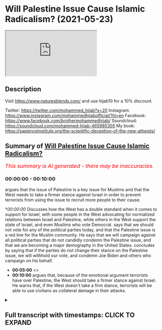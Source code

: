 # Will Palestine Issue Cause Islamic Radicalism? (2021-05-23)

<iframe loading='lazy' src='https://www.youtube.com/embed/_9tp4pNMcqk'></iframe>

## Description

Visit https://www.naturesblends.com/ and use hijab10 for a 10% discount. 

Twitter: https://twitter.com/mohammed_hijab?s=20
Instagram: https://www.instagram.com/mohammedhijabofficial/?hl=en
Facebook: https://www.facebook.com/brothermohammedhijab/
Soundcloud: https://soundcloud.com/mohammed-hijab-465985305
My book: https://sapienceinstitute.org/the-scientific-deception-of-the-new-atheists/

## Summary of [Will Palestine Issue Cause Islamic Radicalism?](https://www.youtube.com/watch?v=_9tp4pNMcqk)


*<span style="color:red; font-size:125%">This summary is AI generated - there may be inaccuracies</span>. [](/)*

### <a onclick="modifyYTiframeseektime('0')">00:00:00</a> - <a onclick="modifyYTiframeseektime('600')">00:10:00</a>

argues that the issue of Palestine is a key issue for Muslims and that the West needs to take a firmer stance against Israel in order to prevent terrorists from using the issue to recruit more people to their cause.

**<a onclick="modifyYTiframeseektime('0')">00:00:00</a>* Discusses how the West has a double standard when it comes to support for Israel, with some people in the West advocating for normalized relations between Israel and Palestine, while others in the West support the state of Israel, and even Muslims who vote Democrat. says that we should not vote for any of the political parties today, and that the Palestine issue is a red line for the Muslim community. He says that we will campaign against all political parties that do not candidly condemn the Palestine issue, and that we are becoming a major demography in the United States. concludes by saying that if the parties do not change their stance on the Palestine issue, we will withhold our vote, and condemn Joe Biden and others who campaign on his behalf.
* **<a onclick="modifyYTiframeseektime('300')">00:05:00</a>** <>
* **<a onclick="modifyYTiframeseektime('600')">00:10:00</a>** argues that, because of the emotional argument terrorists have over Palestine, the West should take a firmer stance against Israel. He warns that, if the West doesn't take a firm stance, terrorists will be able to use civilians as collateral damage in their attacks.

<details><summary><h2>Full transcript with timestamps: CLICK TO EXPAND</h2></summary>

<a onclick="modifyYTiframeseektime('0')">0:00:00</a> look guys i just to end this it's very  
<a onclick="modifyYTiframeseektime('1')">0:00:01</a> important as you saw there there's not  
<a onclick="modifyYTiframeseektime('3')">0:00:03</a> really  
<a onclick="modifyYTiframeseektime('3')">0:00:03</a> there's not really a case anyone can  
<a onclick="modifyYTiframeseektime('4')">0:00:04</a> make unless they want to talk about  
<a onclick="modifyYTiframeseektime('5')">0:00:05</a> archaeological  
<a onclick="modifyYTiframeseektime('7')">0:00:07</a> findings but the point of the matter is  
<a onclick="modifyYTiframeseektime('9')">0:00:09</a> this it is hypocrisy at the highest  
<a onclick="modifyYTiframeseektime('12')">0:00:12</a> level it is a double standard at the  
<a onclick="modifyYTiframeseektime('15')">0:00:15</a> highest level  
<a onclick="modifyYTiframeseektime('16')">0:00:16</a> when you have groups of people in the  
<a onclick="modifyYTiframeseektime('19')">0:00:19</a> west  
<a onclick="modifyYTiframeseektime('20')">0:00:20</a> new york conservatives alt-right  
<a onclick="modifyYTiframeseektime('21')">0:00:21</a> whatever you want to call them who  
<a onclick="modifyYTiframeseektime('23')">0:00:23</a> actually support  
<a onclick="modifyYTiframeseektime('24')">0:00:24</a> the state of israel and their call for  
<a onclick="modifyYTiframeseektime('26')">0:00:26</a> process of normalization  
<a onclick="modifyYTiframeseektime('28')">0:00:28</a> with israel you have even muslims voting  
<a onclick="modifyYTiframeseektime('30')">0:00:30</a> democrat because joe biden is apparently  
<a onclick="modifyYTiframeseektime('32')">0:00:32</a> better than  
<a onclick="modifyYTiframeseektime('33')">0:00:33</a> his alternative well actually he's not  
<a onclick="modifyYTiframeseektime('35')">0:00:35</a> in fact those muslims who voted for him  
<a onclick="modifyYTiframeseektime('37')">0:00:37</a> should be ashamed of themselves  
<a onclick="modifyYTiframeseektime('38')">0:00:38</a> knowing that he would be someone who  
<a onclick="modifyYTiframeseektime('40')">0:00:40</a> supports this course  
<a onclick="modifyYTiframeseektime('42')">0:00:42</a> i say very clearly that we should not  
<a onclick="modifyYTiframeseektime('44')">0:00:44</a> vote for  
<a onclick="modifyYTiframeseektime('45')">0:00:45</a> any of the political parties today labor  
<a onclick="modifyYTiframeseektime('48')">0:00:48</a> democrats the muslims should withhold  
<a onclick="modifyYTiframeseektime('50')">0:00:50</a> their vote  
<a onclick="modifyYTiframeseektime('51')">0:00:51</a> because you know why i'm not saying  
<a onclick="modifyYTiframeseektime('53')">0:00:53</a> because voting is cover or voting is  
<a onclick="modifyYTiframeseektime('55')">0:00:55</a> [ __ ] or that  
<a onclick="modifyYTiframeseektime('56')">0:00:56</a> we don't believe in this but what we are  
<a onclick="modifyYTiframeseektime('57')">0:00:57</a> saying is this  
<a onclick="modifyYTiframeseektime('59')">0:00:59</a> if we the the labor party in this  
<a onclick="modifyYTiframeseektime('61')">0:01:01</a> country  
<a onclick="modifyYTiframeseektime('62')">0:01:02</a> knows that muslims will vote for them  
<a onclick="modifyYTiframeseektime('65')">0:01:05</a> they they  
<a onclick="modifyYTiframeseektime('66')">0:01:06</a> don't have to work for it they don't  
<a onclick="modifyYTiframeseektime('68')">0:01:08</a> even have to work for it  
<a onclick="modifyYTiframeseektime('69')">0:01:09</a> the democrats are pretty confident that  
<a onclick="modifyYTiframeseektime('71')">0:01:11</a> muslims are going to vote for it  
<a onclick="modifyYTiframeseektime('72')">0:01:12</a> they don't even have to work for it but  
<a onclick="modifyYTiframeseektime('74')">0:01:14</a> we see the fact  
<a onclick="modifyYTiframeseektime('75')">0:01:15</a> that the democrats the democrats joe  
<a onclick="modifyYTiframeseektime('78')">0:01:18</a> biden  
<a onclick="modifyYTiframeseektime('78')">0:01:18</a> is saying that had a state of israel not  
<a onclick="modifyYTiframeseektime('81')">0:01:21</a> been there we'd have to invent one  
<a onclick="modifyYTiframeseektime('84')">0:01:24</a> this was his name stammer yeah first  
<a onclick="modifyYTiframeseektime('87')">0:01:27</a> name  
<a onclick="modifyYTiframeseektime('87')">0:01:27</a> what's his first name  
<a onclick="modifyYTiframeseektime('90')">0:01:30</a> yeah yeah this this fool he actually is  
<a onclick="modifyYTiframeseektime('93')">0:01:33</a> a zionist by his own confession  
<a onclick="modifyYTiframeseektime('95')">0:01:35</a> and he actually canceled one of the  
<a onclick="modifyYTiframeseektime('97')">0:01:37</a> meetings he had with muslim organization  
<a onclick="modifyYTiframeseektime('99')">0:01:39</a> because they're pro-palestine this guy  
<a onclick="modifyYTiframeseektime('101')">0:01:41</a> is no different  
<a onclick="modifyYTiframeseektime('103')">0:01:43</a> from what you have in the conservative  
<a onclick="modifyYTiframeseektime('104')">0:01:44</a> party therefore i say this clearly today  
<a onclick="modifyYTiframeseektime('107')">0:01:47</a> in addition to the social media policies  
<a onclick="modifyYTiframeseektime('109')">0:01:49</a> that we have in our directives  
<a onclick="modifyYTiframeseektime('111')">0:01:51</a> we should condemn those  
<a onclick="modifyYTiframeseektime('115')">0:01:55</a> parties the labour party and the  
<a onclick="modifyYTiframeseektime('116')">0:01:56</a> democrat party and we should withhold  
<a onclick="modifyYTiframeseektime('118')">0:01:58</a> our vote  
<a onclick="modifyYTiframeseektime('119')">0:01:59</a> we should never give them our vote  
<a onclick="modifyYTiframeseektime('120')">0:02:00</a> because they are supporting this  
<a onclick="modifyYTiframeseektime('122')">0:02:02</a> the wrong side on this on the struggle  
<a onclick="modifyYTiframeseektime('125')">0:02:05</a> we can't be selfish enough  
<a onclick="modifyYTiframeseektime('126')">0:02:06</a> to care about welfare benefits or jsa or  
<a onclick="modifyYTiframeseektime('129')">0:02:09</a> whatever you guys  
<a onclick="modifyYTiframeseektime('130')">0:02:10</a> we or our communities like in this  
<a onclick="modifyYTiframeseektime('132')">0:02:12</a> country welfare state  
<a onclick="modifyYTiframeseektime('134')">0:02:14</a> at the expense of our brothers and  
<a onclick="modifyYTiframeseektime('135')">0:02:15</a> sisters in palestine being bombed  
<a onclick="modifyYTiframeseektime('137')">0:02:17</a> with the blessing of the likes of joe  
<a onclick="modifyYTiframeseektime('140')">0:02:20</a> biden  
<a onclick="modifyYTiframeseektime('141')">0:02:21</a> and stammer we cannot vote for these  
<a onclick="modifyYTiframeseektime('144')">0:02:24</a> parties  
<a onclick="modifyYTiframeseektime('144')">0:02:24</a> we cannot we must make make them work  
<a onclick="modifyYTiframeseektime('147')">0:02:27</a> for if they want us to have to be very  
<a onclick="modifyYTiframeseektime('148')">0:02:28</a> clear on this issue it's a red line for  
<a onclick="modifyYTiframeseektime('149')">0:02:29</a> the muslim community  
<a onclick="modifyYTiframeseektime('151')">0:02:31</a> the palestine issue is a red line for  
<a onclick="modifyYTiframeseektime('153')">0:02:33</a> the muslim community  
<a onclick="modifyYTiframeseektime('154')">0:02:34</a> and i say this once and i'll say again  
<a onclick="modifyYTiframeseektime('156')">0:02:36</a> we will campaign against all political  
<a onclick="modifyYTiframeseektime('159')">0:02:39</a> parties  
<a onclick="modifyYTiframeseektime('159')">0:02:39</a> which do not candidly condemn the  
<a onclick="modifyYTiframeseektime('162')">0:02:42</a> palestine issue  
<a onclick="modifyYTiframeseektime('163')">0:02:43</a> and we are becoming a major demography  
<a onclick="modifyYTiframeseektime('166')">0:02:46</a> here we'll find in the 2021 census  
<a onclick="modifyYTiframeseektime('169')">0:02:49</a> now we're approaching the 10 mark so you  
<a onclick="modifyYTiframeseektime('171')">0:02:51</a> you mess around with 10 percent of the  
<a onclick="modifyYTiframeseektime('173')">0:02:53</a> vote  
<a onclick="modifyYTiframeseektime('173')">0:02:53</a> that in the current state will make or  
<a onclick="modifyYTiframeseektime('176')">0:02:56</a> break an election and they know it  
<a onclick="modifyYTiframeseektime('177')">0:02:57</a> based on first-past-the-post system so  
<a onclick="modifyYTiframeseektime('180')">0:03:00</a> we are actually  
<a onclick="modifyYTiframeseektime('181')">0:03:01</a> an important player in the voting and  
<a onclick="modifyYTiframeseektime('183')">0:03:03</a> what we will say is we will withhold our  
<a onclick="modifyYTiframeseektime('185')">0:03:05</a> vote  
<a onclick="modifyYTiframeseektime('186')">0:03:06</a> we will withhold it if you as a  
<a onclick="modifyYTiframeseektime('189')">0:03:09</a> political leader  
<a onclick="modifyYTiframeseektime('191')">0:03:11</a> are treating the muslim community and  
<a onclick="modifyYTiframeseektime('192')">0:03:12</a> the palestinian community in the way  
<a onclick="modifyYTiframeseektime('194')">0:03:14</a> that you're doing  
<a onclick="modifyYTiframeseektime('195')">0:03:15</a> and we will withhold our vote and we  
<a onclick="modifyYTiframeseektime('196')">0:03:16</a> will condemn joe biden  
<a onclick="modifyYTiframeseektime('198')">0:03:18</a> and condemn all of those who campaign on  
<a onclick="modifyYTiframeseektime('200')">0:03:20</a> his behalf from the muslim community as  
<a onclick="modifyYTiframeseektime('201')">0:03:21</a> well  
<a onclick="modifyYTiframeseektime('202')">0:03:22</a> and they should they should look again  
<a onclick="modifyYTiframeseektime('204')">0:03:24</a> at their strategies in america  
<a onclick="modifyYTiframeseektime('206')">0:03:26</a> they die as there because it's a wrong  
<a onclick="modifyYTiframeseektime('207')">0:03:27</a> strategy this idea of muslim  
<a onclick="modifyYTiframeseektime('210')">0:03:30</a> you've completely  
<a onclick="modifyYTiframeseektime('227')">0:03:47</a> that's why abraham said we are  
<a onclick="modifyYTiframeseektime('228')">0:03:48</a> disassociated with you  
<a onclick="modifyYTiframeseektime('230')">0:03:50</a> it's in the quran chapter 60 verse 7.  
<a onclick="modifyYTiframeseektime('233')">0:03:53</a> and with what you believe in  
<a onclick="modifyYTiframeseektime('236')">0:03:56</a> become we disbelieve in you  
<a onclick="modifyYTiframeseektime('241')">0:04:01</a> and between us is just enmity and hate  
<a onclick="modifyYTiframeseektime('244')">0:04:04</a> we say this to the zionist state  
<a onclick="modifyYTiframeseektime('246')">0:04:06</a> there's nothing but enmity and hate  
<a onclick="modifyYTiframeseektime('248')">0:04:08</a> between us we hate you  
<a onclick="modifyYTiframeseektime('250')">0:04:10</a> and we love to hate you and in fact we  
<a onclick="modifyYTiframeseektime('254')">0:04:14</a> just like you know actually i'll say  
<a onclick="modifyYTiframeseektime('256')">0:04:16</a> something i read his book  
<a onclick="modifyYTiframeseektime('257')">0:04:17</a> begin mahayan begin wherever his name is  
<a onclick="modifyYTiframeseektime('261')">0:04:21</a> it's called the revolt and he says in  
<a onclick="modifyYTiframeseektime('262')">0:04:22</a> the beginning how much he hates the  
<a onclick="modifyYTiframeseektime('264')">0:04:24</a> palestinians and how hate is a good  
<a onclick="modifyYTiframeseektime('265')">0:04:25</a> thing  
<a onclick="modifyYTiframeseektime('266')">0:04:26</a> well you know what we hate you too and  
<a onclick="modifyYTiframeseektime('268')">0:04:28</a> it's a mutual hate there's reciprocity  
<a onclick="modifyYTiframeseektime('270')">0:04:30</a> we hate you too to the zionists that are  
<a onclick="modifyYTiframeseektime('273')">0:04:33</a> bombing the children  
<a onclick="modifyYTiframeseektime('274')">0:04:34</a> and killing them and making people  
<a onclick="modifyYTiframeseektime('276')">0:04:36</a> suffer and not even by the way they're  
<a onclick="modifyYTiframeseektime('277')">0:04:37</a> not even  
<a onclick="modifyYTiframeseektime('278')">0:04:38</a> offering compensation have you thought  
<a onclick="modifyYTiframeseektime('281')">0:04:41</a> about that if they think about that  
<a onclick="modifyYTiframeseektime('282')">0:04:42</a> they've killed so many people 266  
<a onclick="modifyYTiframeseektime('286')">0:04:46</a> of them 30 children 20 women  
<a onclick="modifyYTiframeseektime('289')">0:04:49</a> 75 women children and civilians you've  
<a onclick="modifyYTiframeseektime('293')">0:04:53</a> killed  
<a onclick="modifyYTiframeseektime('293')">0:04:53</a> hundreds of people and you don't even  
<a onclick="modifyYTiframeseektime('295')">0:04:55</a> want to compensate them  
<a onclick="modifyYTiframeseektime('299')">0:04:59</a> you've destroyed buildings and you don't  
<a onclick="modifyYTiframeseektime('301')">0:05:01</a> even want to rejuvenate them  
<a onclick="modifyYTiframeseektime('303')">0:05:03</a> you only rebuild their infrastructure  
<a onclick="modifyYTiframeseektime('305')">0:05:05</a> that shows that you are targeting them  
<a onclick="modifyYTiframeseektime('306')">0:05:06</a> all along  
<a onclick="modifyYTiframeseektime('308')">0:05:08</a> what do i do what what what do i assume  
<a onclick="modifyYTiframeseektime('311')">0:05:11</a> of a people  
<a onclick="modifyYTiframeseektime('312')">0:05:12</a> who know if you press a button 75  
<a onclick="modifyYTiframeseektime('315')">0:05:15</a> civilians will die including 30 children  
<a onclick="modifyYTiframeseektime('317')">0:05:17</a> would you press that button  
<a onclick="modifyYTiframeseektime('319')">0:05:19</a> if one lie think about that question for  
<a onclick="modifyYTiframeseektime('322')">0:05:22</a> a second  
<a onclick="modifyYTiframeseektime('323')">0:05:23</a> those israeli muslims criminals  
<a onclick="modifyYTiframeseektime('327')">0:05:27</a> armies when they were pressing the  
<a onclick="modifyYTiframeseektime('329')">0:05:29</a> button to detonate  
<a onclick="modifyYTiframeseektime('331')">0:05:31</a> and kill the children imagine knowing  
<a onclick="modifyYTiframeseektime('333')">0:05:33</a> that when i press this button  
<a onclick="modifyYTiframeseektime('335')">0:05:35</a> i have a 30 chance of killing a child  
<a onclick="modifyYTiframeseektime('339')">0:05:39</a> and they do it like and they do it  
<a onclick="modifyYTiframeseektime('341')">0:05:41</a> knowing that and in fact they've killed  
<a onclick="modifyYTiframeseektime('343')">0:05:43</a> 2 000 such  
<a onclick="modifyYTiframeseektime('344')">0:05:44</a> children in the last 10 years you know  
<a onclick="modifyYTiframeseektime('347')">0:05:47</a> you're going to kill children  
<a onclick="modifyYTiframeseektime('348')">0:05:48</a> it's not fighting that's not fighting  
<a onclick="modifyYTiframeseektime('351')">0:05:51</a> you're punishing  
<a onclick="modifyYTiframeseektime('352')">0:05:52</a> you're punishing a military militant  
<a onclick="modifyYTiframeseektime('354')">0:05:54</a> group  
<a onclick="modifyYTiframeseektime('355')">0:05:55</a> with killing children because you know  
<a onclick="modifyYTiframeseektime('358')">0:05:58</a> why and this  
<a onclick="modifyYTiframeseektime('359')">0:05:59</a> i don't care what anyone says they think  
<a onclick="modifyYTiframeseektime('361')">0:06:01</a> because these are palestinian children  
<a onclick="modifyYTiframeseektime('363')">0:06:03</a> they are as good as cockroaches they are  
<a onclick="modifyYTiframeseektime('365')">0:06:05</a> as good as animals  
<a onclick="modifyYTiframeseektime('366')">0:06:06</a> i will lie i don't even believe that  
<a onclick="modifyYTiframeseektime('368')">0:06:08</a> while i believe if they saw a dog being  
<a onclick="modifyYTiframeseektime('370')">0:06:10</a> killed they'd feel more sorry for that  
<a onclick="modifyYTiframeseektime('371')">0:06:11</a> dog than they  
<a onclick="modifyYTiframeseektime('372')">0:06:12</a> feel sorry for the children of palestine  
<a onclick="modifyYTiframeseektime('375')">0:06:15</a> if they saw a cat being killed  
<a onclick="modifyYTiframeseektime('377')">0:06:17</a> they would feel sorry for that cat being  
<a onclick="modifyYTiframeseektime('379')">0:06:19</a> killed no and they would not feel sorry  
<a onclick="modifyYTiframeseektime('381')">0:06:21</a> they'll feel happy and joy as they  
<a onclick="modifyYTiframeseektime('383')">0:06:23</a> parade and enjoy seeing the children and  
<a onclick="modifyYTiframeseektime('385')">0:06:25</a> we're not going to forget it just  
<a onclick="modifyYTiframeseektime('386')">0:06:26</a> because there's a seafire  
<a onclick="modifyYTiframeseektime('387')">0:06:27</a> what do you mean ceasefire you've killed  
<a onclick="modifyYTiframeseektime('389')">0:06:29</a> 266 people  
<a onclick="modifyYTiframeseektime('391')">0:06:31</a> we're going to continue shouting at the  
<a onclick="modifyYTiframeseektime('393')">0:06:33</a> top of our lungs  
<a onclick="modifyYTiframeseektime('394')">0:06:34</a> and we are going to continue putting  
<a onclick="modifyYTiframeseektime('396')">0:06:36</a> pressure on you we are a lot of people  
<a onclick="modifyYTiframeseektime('398')">0:06:38</a> here  
<a onclick="modifyYTiframeseektime('399')">0:06:39</a> with 50 million muslims in europe who do  
<a onclick="modifyYTiframeseektime('401')">0:06:41</a> you think you are  
<a onclick="modifyYTiframeseektime('402')">0:06:42</a> while who do you think you are don't  
<a onclick="modifyYTiframeseektime('405')">0:06:45</a> ever think that we're going to remain  
<a onclick="modifyYTiframeseektime('407')">0:06:47</a> quiet we're too big a number  
<a onclick="modifyYTiframeseektime('409')">0:06:49</a> pew says we're going to be one of every  
<a onclick="modifyYTiframeseektime('411')">0:06:51</a> three people in in 50 years  
<a onclick="modifyYTiframeseektime('413')">0:06:53</a> you're gonna you can't get rid of us  
<a onclick="modifyYTiframeseektime('415')">0:06:55</a> there's no genocide that can deal with  
<a onclick="modifyYTiframeseektime('417')">0:06:57</a> us  
<a onclick="modifyYTiframeseektime('418')">0:06:58</a> no nuclear weapon can get rid of us  
<a onclick="modifyYTiframeseektime('420')">0:07:00</a> we're in every city in the world  
<a onclick="modifyYTiframeseektime('425')">0:07:05</a> and not only are we in every city in the  
<a onclick="modifyYTiframeseektime('426')">0:07:06</a> world now in the age of  
<a onclick="modifyYTiframeseektime('428')">0:07:08</a> technology in the internet and social  
<a onclick="modifyYTiframeseektime('430')">0:07:10</a> media we are going to be influencing  
<a onclick="modifyYTiframeseektime('432')">0:07:12</a> every city in the world  
<a onclick="modifyYTiframeseektime('433')">0:07:13</a> and we are going to be dealing with the  
<a onclick="modifyYTiframeseektime('435')">0:07:15</a> oppression that you want to exact upon  
<a onclick="modifyYTiframeseektime('438')">0:07:18</a> us  
<a onclick="modifyYTiframeseektime('439')">0:07:19</a> because i tell you one thing one lie and  
<a onclick="modifyYTiframeseektime('442')">0:07:22</a> let everybody hear this  
<a onclick="modifyYTiframeseektime('445')">0:07:25</a> they tell us the muslim leaders  
<a onclick="modifyYTiframeseektime('448')">0:07:28</a> so-called muslim influentials  
<a onclick="modifyYTiframeseektime('449')">0:07:29</a> the scholars the clerics they say look  
<a onclick="modifyYTiframeseektime('452')">0:07:32</a> you need to find out why there's a  
<a onclick="modifyYTiframeseektime('454')">0:07:34</a> radicalization problem  
<a onclick="modifyYTiframeseektime('456')">0:07:36</a> why there are people blowing themselves  
<a onclick="modifyYTiframeseektime('458')">0:07:38</a> up why there are seven seven why there's  
<a onclick="modifyYTiframeseektime('459')">0:07:39</a> 9 11  
<a onclick="modifyYTiframeseektime('460')">0:07:40</a> why there is the manchester bombing why  
<a onclick="modifyYTiframeseektime('463')">0:07:43</a> why why  
<a onclick="modifyYTiframeseektime('465')">0:07:45</a> osama bin laden when he wrote his fatwa  
<a onclick="modifyYTiframeseektime('470')">0:07:50</a> and i thought the early 2000s the first  
<a onclick="modifyYTiframeseektime('473')">0:07:53</a> thing he used  
<a onclick="modifyYTiframeseektime('475')">0:07:55</a> as ammunition for his jewish prudential  
<a onclick="modifyYTiframeseektime('477')">0:07:57</a> position  
<a onclick="modifyYTiframeseektime('478')">0:07:58</a> was the israel-palestine conflict  
<a onclick="modifyYTiframeseektime('481')">0:08:01</a> the first thing he used he mentioned it  
<a onclick="modifyYTiframeseektime('484')">0:08:04</a> in two fat was he wrote  
<a onclick="modifyYTiframeseektime('486')">0:08:06</a> he used the israel-palestine conflict  
<a onclick="modifyYTiframeseektime('490')">0:08:10</a> and he said the fact that america is  
<a onclick="modifyYTiframeseektime('492')">0:08:12</a> supporting israel  
<a onclick="modifyYTiframeseektime('494')">0:08:14</a> means that they are complicit in their  
<a onclick="modifyYTiframeseektime('495')">0:08:15</a> crimes and they are killing our  
<a onclick="modifyYTiframeseektime('496')">0:08:16</a> civilians  
<a onclick="modifyYTiframeseektime('497')">0:08:17</a> and therefore we should go and kill  
<a onclick="modifyYTiframeseektime('498')">0:08:18</a> their civilians that's the argument  
<a onclick="modifyYTiframeseektime('501')">0:08:21</a> do you want to know what the al-qaeda  
<a onclick="modifyYTiframeseektime('503')">0:08:23</a> argument is it's that  
<a onclick="modifyYTiframeseektime('504')">0:08:24</a> that is the argument they're killing our  
<a onclick="modifyYTiframeseektime('506')">0:08:26</a> civilians therefore let's kill theirs  
<a onclick="modifyYTiframeseektime('509')">0:08:29</a> tell me the difference between that  
<a onclick="modifyYTiframeseektime('510')">0:08:30</a> argument and the lieutenant argument  
<a onclick="modifyYTiframeseektime('512')">0:08:32</a> tell me the material difference between  
<a onclick="modifyYTiframeseektime('515')">0:08:35</a> that argument and the isi the isis or  
<a onclick="modifyYTiframeseektime('517')">0:08:37</a> the israeli argument  
<a onclick="modifyYTiframeseektime('518')">0:08:38</a> is israel is saying they're throwing  
<a onclick="modifyYTiframeseektime('520')">0:08:40</a> rockets at us they're determining bombs  
<a onclick="modifyYTiframeseektime('522')">0:08:42</a> therefore we need to bomb their most  
<a onclick="modifyYTiframeseektime('524')">0:08:44</a> densely populated areas  
<a onclick="modifyYTiframeseektime('526')">0:08:46</a> we need to kill their civilians  
<a onclick="modifyYTiframeseektime('528')">0:08:48</a> collateral damage  
<a onclick="modifyYTiframeseektime('530')">0:08:50</a> that's what they're trying to do as well  
<a onclick="modifyYTiframeseektime('532')">0:08:52</a> so osama bin laden  
<a onclick="modifyYTiframeseektime('534')">0:08:54</a> uses ammunition and when you have weak  
<a onclick="modifyYTiframeseektime('536')">0:08:56</a> words  
<a onclick="modifyYTiframeseektime('537')">0:08:57</a> fumbling pathetic weak  
<a onclick="modifyYTiframeseektime('541')">0:09:01</a> words from world leaders  
<a onclick="modifyYTiframeseektime('545')">0:09:05</a> like joe biden saying that israel has  
<a onclick="modifyYTiframeseektime('548')">0:09:08</a> the right to defend itself  
<a onclick="modifyYTiframeseektime('550')">0:09:10</a> you are putting your own populations  
<a onclick="modifyYTiframeseektime('552')">0:09:12</a> that danger you foolish people by saying  
<a onclick="modifyYTiframeseektime('553')">0:09:13</a> that  
<a onclick="modifyYTiframeseektime('555')">0:09:15</a> some fool now some muslim hypozealous  
<a onclick="modifyYTiframeseektime('559')">0:09:19</a> fool will take your words  
<a onclick="modifyYTiframeseektime('563')">0:09:23</a> and then contra distinct it juxtapose it  
<a onclick="modifyYTiframeseektime('566')">0:09:26</a> contrast it change it analyze it in  
<a onclick="modifyYTiframeseektime('569')">0:09:29</a> in in cooperation with they will  
<a onclick="modifyYTiframeseektime('573')">0:09:33</a> compare it with the words of joe biden  
<a onclick="modifyYTiframeseektime('575')">0:09:35</a> and what that narrative does  
<a onclick="modifyYTiframeseektime('578')">0:09:38</a> that political narrative it gives  
<a onclick="modifyYTiframeseektime('580')">0:09:40</a> complete currency to the terroristic  
<a onclick="modifyYTiframeseektime('582')">0:09:42</a> position  
<a onclick="modifyYTiframeseektime('583')">0:09:43</a> the radical muslim position then don't  
<a onclick="modifyYTiframeseektime('586')">0:09:46</a> come to us and say why are you  
<a onclick="modifyYTiframeseektime('588')">0:09:48</a> not de-radicalizing these people we're  
<a onclick="modifyYTiframeseektime('590')">0:09:50</a> trying to de-radicalize them and tell  
<a onclick="modifyYTiframeseektime('591')">0:09:51</a> them  
<a onclick="modifyYTiframeseektime('592')">0:09:52</a> actually we don't believe in killing  
<a onclick="modifyYTiframeseektime('594')">0:09:54</a> women and children in any circumstance  
<a onclick="modifyYTiframeseektime('597')">0:09:57</a> because the prophet said this and the  
<a onclick="modifyYTiframeseektime('598')">0:09:58</a> prophet said that and the quran says  
<a onclick="modifyYTiframeseektime('600')">0:10:00</a> this and the quran says  
<a onclick="modifyYTiframeseektime('601')">0:10:01</a> but when emotions get into the to the  
<a onclick="modifyYTiframeseektime('604')">0:10:04</a> picture  
<a onclick="modifyYTiframeseektime('606')">0:10:06</a> our argument which is a rational and  
<a onclick="modifyYTiframeseektime('608')">0:10:08</a> textual  
<a onclick="modifyYTiframeseektime('609')">0:10:09</a> and jewish prudential argument will not  
<a onclick="modifyYTiframeseektime('611')">0:10:11</a> be as strong as the emotional argument  
<a onclick="modifyYTiframeseektime('614')">0:10:14</a> of the terrorists and you're making  
<a onclick="modifyYTiframeseektime('616')">0:10:16</a> their argument stronger by siding with  
<a onclick="modifyYTiframeseektime('618')">0:10:18</a> israel so don't be shocked  
<a onclick="modifyYTiframeseektime('621')">0:10:21</a> to find some dumb guy some  
<a onclick="modifyYTiframeseektime('624')">0:10:24</a> monstrous muslim but blows himself up in  
<a onclick="modifyYTiframeseektime('626')">0:10:26</a> the next couple weeks  
<a onclick="modifyYTiframeseektime('628')">0:10:28</a> don't don't i'm not going to be shocked  
<a onclick="modifyYTiframeseektime('631')">0:10:31</a> if i see that i'm gonna expect it i'm  
<a onclick="modifyYTiframeseektime('632')">0:10:32</a> not going on trains  
<a onclick="modifyYTiframeseektime('634')">0:10:34</a> you're putting your own populations in  
<a onclick="modifyYTiframeseektime('635')">0:10:35</a> danger you're putting us in danger  
<a onclick="modifyYTiframeseektime('637')">0:10:37</a> by not taking a firm stance because  
<a onclick="modifyYTiframeseektime('640')">0:10:40</a> they've said okay well we're gonna trade  
<a onclick="modifyYTiframeseektime('641')">0:10:41</a> on  
<a onclick="modifyYTiframeseektime('641')">0:10:41</a> on civilians we're gonna kill your  
<a onclick="modifyYTiframeseektime('642')">0:10:42</a> civilians as well it's an alliance they  
<a onclick="modifyYTiframeseektime('645')">0:10:45</a> say  
<a onclick="modifyYTiframeseektime('647')">0:10:47</a> the leaders of this country and the  
<a onclick="modifyYTiframeseektime('648')">0:10:48</a> leaders of the west have a duty to their  
<a onclick="modifyYTiframeseektime('650')">0:10:50</a> own populations  
<a onclick="modifyYTiframeseektime('653')">0:10:53</a> and to us to make their position clear  
<a onclick="modifyYTiframeseektime('657')">0:10:57</a> don't have double standards when it  
<a onclick="modifyYTiframeseektime('659')">0:10:59</a> comes to terrorism do not  
<a onclick="modifyYTiframeseektime('662')">0:11:02</a> because that will make the world a more  
<a onclick="modifyYTiframeseektime('664')">0:11:04</a> dangerous place  
<a onclick="modifyYTiframeseektime('665')">0:11:05</a> and we're looking for world peace we're  
<a onclick="modifyYTiframeseektime('668')">0:11:08</a> looking for a situation where we've got  
<a onclick="modifyYTiframeseektime('670')">0:11:10</a> nuclear weapons seven billion people we  
<a onclick="modifyYTiframeseektime('672')">0:11:12</a> can't handle this stuff anymore  
<a onclick="modifyYTiframeseektime('674')">0:11:14</a> so this is what i say so many things  
<a onclick="modifyYTiframeseektime('677')">0:11:17</a> okay and therefore i conclude  
<a onclick="modifyYTiframeseektime('683')">0:11:23</a> my voice  
<a onclick="modifyYTiframeseektime('688')">0:11:28</a> wow i've shot it too much today  
<a onclick="modifyYTiframeseektime('704')">0:11:44</a> yeah yeah  
<a onclick="modifyYTiframeseektime('716')">0:11:56</a> [Music]  
<a onclick="modifyYTiframeseektime('723')">0:12:03</a> [Music]  
</details>